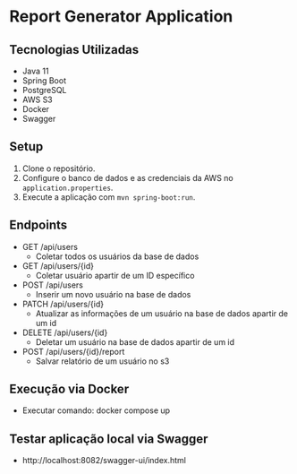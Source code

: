 # Report Generator Application

## Tecnologias Utilizadas
- Java 11
- Spring Boot
- PostgreSQL
- AWS S3
- Docker
- Swagger

## Setup
1. Clone o repositório.
2. Configure o banco de dados e as credenciais da AWS no `application.properties`.
3. Execute a aplicação com `mvn spring-boot:run`.

## Endpoints
- GET /api/users
  - Coletar todos os usuários da base de dados
- GET /api/users/{id}
  - Coletar usuário apartir de um ID específico
- POST /api/users
  - Inserir um novo usuário na base de dados
- PATCH /api/users/{id}
  - Atualizar as informações de um usuário na base de dados apartir de um id
- DELETE /api/users/{id}
  - Deletar um usuário na base de dados apartir de um id
- POST /api/users/{id}/report
  - Salvar relatório de um usuário no s3

## Execução via Docker
- Executar comando: docker compose up

## Testar aplicação local via Swagger
- http://localhost:8082/swagger-ui/index.html